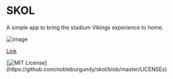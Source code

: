 # SKOL
A simple app to bring the stadium Vikings experience to home. 

![image](https://user-images.githubusercontent.com/1057230/144512911-50888103-7eee-41b9-b66e-2636db5af874.png)

[Link](https://nobleburgundy.github.io/skol)

[![MIT License](https://img.shields.io/apm/l/atomic-design-ui.svg?)](https://github.com/nobleburgundy/skol/blob/master/LICENSEs)
